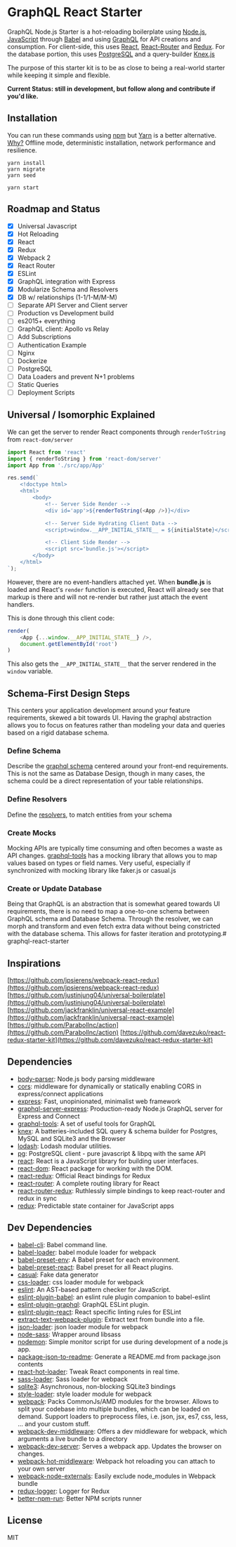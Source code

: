 # GraphQL React Starter

GraphQL Node.js Starter is a hot-reloading boilerplate using [Node.js](https://nodejs.org/), [JavaScript](https://developer.mozilla.org/docs/Web/JavaScript) through [Babel](http://babeljs.io/) and using [GraphQL](http://graphql.org/) for API creations and consumption. For client-side, this uses [React](https://facebook.github.io/react/), [React-Router](https://github.com/ReactTraining/react-router) and [Redux](https://github.com/reactjs/redux). For the database portion, this uses [PostgreSQL](https://www.postgresql.org/) and a query-builder [Knex.js](http://knexjs.org/)

The purpose of this starter kit is to be as close to being a real-world starter while keeping it simple and flexible.

**Current Status: still in development, but follow along and contribute if you'd like.**

## Installation

You can run these commands using [npm](https://www.npmjs.com/) but [Yarn](https://yarnpkg.com/en/docs/install) is a better alternative. [Why?](https://github.com/yarnpkg/yarn) Offline mode, deterministic installation, network performance and resilience. 

```shell
yarn install
yarn migrate
yarn seed

yarn start
```

## Roadmap and Status

- [x] Universal Javascript
- [x] Hot Reloading
- [x] React
- [x] Redux 
- [x] Webpack 2
- [x] React Router 
- [x] ESLint
- [x] GraphQL integration with Express
- [x] Modularize Schema and Resolvers
- [x] DB w/ relationships (1-1/1-M/M-M)
- [ ] Separate API Server and Client server
- [ ] Production vs Development build
- [ ] es2015+ everything
- [ ] GraphQL client: Apollo vs Relay
- [ ] Add Subscriptions
- [ ] Authentication Example
- [ ] Nginx
- [ ] Dockerize
- [ ] PostgreSQL
- [ ] Data Loaders and prevent N+1 problems
- [ ] Static Queries 
- [ ] Deployment Scripts

## Universal / Isomorphic Explained

We can get the server to render React components through `renderToString` from `react-dom/server`

```javascript
import React from 'react'
import { renderToString } from 'react-dom/server'
import App from './src/app/App'

res.send(`
    <!doctype html>
    <html>
        <body>
            <!-- Server Side Render -->
            <div id='app'>${renderToString(<App />)}</div>

            <!-- Server Side Hydrating Client Data -->
            <script>window.__APP_INITIAL_STATE__ = ${initialState}</script>

            <!-- Client Side Render -->
            <script src='bundle.js'></script>
        </body>
    </html>
`);
```

However, there are no event-handlers attached yet. When **bundle.js** is loaded and React's `render` function is executed, React will already see that markup is there and will not re-render but rather just attach the event handlers.

This is done through this client code: 

```javascript
render(
    <App {...window.__APP_INITIAL_STATE__} />,
    document.getElementById('root')
)
```

This also gets the `__APP_INITIAL_STATE__` that the server rendered in the `window` variable.

## Schema-First Design Steps

This centers your application development around your feature requirements, skewed a bit towards UI. Having the graphql abstraction allows you to focus on features rather than modeling your data and queries based on a rigid database schema.

### Define Schema

Describe the [graphql schema](http://graphql.org/learn/schema/) centered around your front-end requirements. This is not the same as Database Design, though in many cases, the schema could be a direct representation of your table relationships.

### Define Resolvers

Define the [resolvers](http://graphql.org/learn/execution/#root-fields-resolvers), to match entities from your schema

### Create Mocks

Mocking APIs are typically time consuming and often becomes a waste as API changes. [graphql-tools](http://dev.apollodata.com/tools/graphql-tools/mocking.html) has a mocking library that allows you to map values based on types or field names. Very useful, especially if synchronized with mocking library like faker.js or casual.js 

### Create or Update Database

Being that GraphQL is an abstraction that is somewhat geared towards UI requirements, there is no need to map a one-to-one schema between GraphQL schema and Database Schema. Through the resolver, we can morph and transform and even fetch extra data without being constricted with the database schema. This allows for faster iteration and prototyping.# graphql-react-starter 

## Inspirations

[https://github.com/jpsierens/webpack-react-redux](https://github.com/jpsierens/webpack-react-redux)
[https://github.com/justinjung04/universal-boilerplate](https://github.com/justinjung04/universal-boilerplate)
[https://github.com/jackfranklin/universal-react-example](https://github.com/jackfranklin/universal-react-example)
[https://github.com/ParabolInc/action](https://github.com/ParabolInc/action)
[https://github.com/davezuko/react-redux-starter-kit](https://github.com/davezuko/react-redux-starter-kit)

## Dependencies

- [body-parser](): Node.js body parsing middleware
- [cors](https://github.com/expressjs/cors): middleware for dynamically or statically enabling CORS in express/connect applications
- [express](): Fast, unopinionated, minimalist web framework
- [graphql-server-express](https://github.com/apollostack/graphql-server/tree/master/packages): Production-ready Node.js GraphQL server for Express and Connect
- [graphql-tools](https://github.com/apollostack/graphql-tools): A set of useful tools for GraphQL
- [knex](https://github.com/tgriesser/knex): A batteries-included SQL query &amp; schema builder for Postgres, MySQL and SQLite3 and the Browser
- [lodash](): Lodash modular utilities.
- [pg](https://github.com/brianc/node-postgres): PostgreSQL client - pure javascript &amp; libpq with the same API
- [react](): React is a JavaScript library for building user interfaces.
- [react-dom](): React package for working with the DOM.
- [react-redux](https://github.com/reactjs/react-redux): Official React bindings for Redux
- [react-router](): A complete routing library for React
- [react-router-redux](): Ruthlessly simple bindings to keep react-router and redux in sync
- [redux](https://github.com/reactjs/redux): Predictable state container for JavaScript apps

## Dev Dependencies

- [babel-cli](): Babel command line.
- [babel-loader](https://github.com/babel/babel-loader): babel module loader for webpack
- [babel-preset-env](): A Babel preset for each environment.
- [babel-preset-react](): Babel preset for all React plugins.
- [casual](): Fake data generator
- [css-loader](https://github.com/webpack/css-loader): css loader module for webpack
- [eslint](): An AST-based pattern checker for JavaScript.
- [eslint-plugin-babel](https://github.com/babel/eslint-plugin-babel): an eslint rule plugin companion to babel-eslint
- [eslint-plugin-graphql](https://github.com/apollostack/eslint-plugin-graphql): GraphQL ESLint plugin.
- [eslint-plugin-react](https://github.com/yannickcr/eslint-plugin-react): React specific linting rules for ESLint
- [extract-text-webpack-plugin](https://github.com/webpack/extract-text-webpack-plugin): Extract text from bundle into a file.
- [json-loader](https://github.com/webpack/json-loader): json loader module for webpack
- [node-sass](https://github.com/sass/node-sass): Wrapper around libsass
- [nodemon](https://github.com/remy/nodemon): Simple monitor script for use during development of a node.js app.
- [package-json-to-readme](): Generate a README.md from package.json contents
- [react-hot-loader](https://github.com/gaearon/react-hot-loader): Tweak React components in real time.
- [sass-loader](https://github.com/jtangelder/sass-loader): Sass loader for webpack
- [sqlite3](https://github.com/mapbox/node-sqlite3): Asynchronous, non-blocking SQLite3 bindings
- [style-loader](https://github.com/webpack/style-loader): style loader module for webpack
- [webpack](https://github.com/webpack/webpack): Packs CommonJs/AMD modules for the browser. Allows to split your codebase into multiple bundles, which can be loaded on demand. Support loaders to preprocess files, i.e. json, jsx, es7, css, less, ... and your custom stuff.
- [webpack-dev-middleware](https://github.com/webpack/webpack-dev-middleware): Offers a dev middleware for webpack, which arguments a live bundle to a directory
- [webpack-dev-server](https://github.com/webpack/webpack-dev-server): Serves a webpack app. Updates the browser on changes.
- [webpack-hot-middleware](https://github.com/glenjamin/webpack-hot-middleware): Webpack hot reloading you can attach to your own server
- [webpack-node-externals](https://github.com/liady/webpack-node-externals): Easily exclude node_modules in Webpack bundle
- [redux-logger](https://github.com/theaqua/redux-logger): Logger for Redux
- [better-npm-run](https://github.com/benoror/better-npm-run): Better NPM scripts runner

## License

MIT
